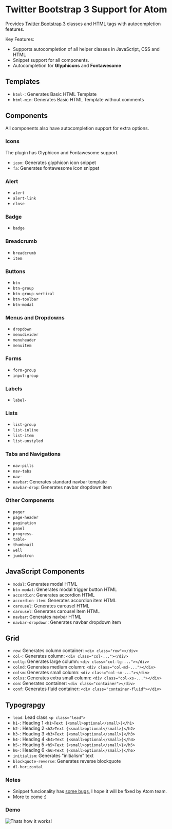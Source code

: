 # Twitter Bootstrap 3 Support for Atom

Provides [Twitter Bootstrap 3][1] classes and HTML tags with autocompletion features.

Key Features:

  - Supports autocompletion of all helper classes in JavaScript, CSS and HTML
  - Snippet support for all components.
  - Autocompletion for **Glyphicons** and **Fontawesome**

## Templates

  - `html-`: Generates Basic HTML Template
  - `html-min`: Generates Basic HTML Template without comments

## Components

All components also have autocompletion support for extra options.

### Icons

The plugin has Glyphicon and Fontawesome support.

  - `icon`: Generates glyphicon icon snippet
  - `fa`: Generates fontawesome icon snippet

### Alert

  - `alert`
  - `alert-link`
  - `close`

### Badge

  - `badge`

### Breadcrumb

  - `breadcrumb`
  - `item`

### Buttons

  - `btn`
  - `btn-group`
  - `btn-group-vertical`
  - `btn-toolbar`
  - `btn-modal`

### Menus and Dropdowns

  - `dropdown`
  - `menudivider`
  - `menuheader`
  - `menuitem`

### Forms

  - `form-group`
  - `input-group`

### Labels

  - `label-`

### Lists

  - `list-group`
  - `list-inline`
  - `list-item`
  - `list-unstyled`

### Tabs and Navigations

  - `nav-pills`
  - `nav-tabs`
  - `nav-`
  - `navbar`: Generates standard navbar template
  - `navbar-drop`: Generates navbar dropdown item

### Other Components

  - `pager`
  - `page-header`
  - `pagination`
  - `panel`
  - `progress-`
  - `table-`
  - `thumbnail`
  - `well`
  - `jumbotron`

## JavaScript Components

  - `modal`: Generates modal HTML
  - `btn-modal`: Generates modal trigger button HTML
  - `accordion`: Generates accordion HTML
  - `accordion-item`: Generates accordion item HTML
  - `carousel`: Generates carousel HTML
  - `carousel`: Generates carousel item HTML
  - `navbar`: Generates navbar HTML
  - `navbar-dropdown`: Generates navbar dropdown item

## Grid

  - `row`: Generates column container: `<div class="row"></div>`
  - `col-`: Generates column: `<div class="col-..."></div>`
  - `collg`: Generates large column: `<div class="col-lg-..."></div>`
  - `colmd`: Generates medium column: `<div class="col-md-..."></div>`
  - `colsm`: Generates small column: `<div class="col-sm-..."></div>`
  - `colxs`: Generates extra small column: `<div class="col-xs-..."></div>`
  - `con`: Generates container: `<div class="container"></div>`
  - `conf`: Generates fluid container: `<div class="container-fluid"></div>`

## Typograpgy

- `lead`: Lead class `<p class="lead">`
- `h1-`: Heading 1 `<h1>Text {<small>optional</small>}</h1>`
- `h2-`: Heading 2 `<h2>Text {<small>optional</small>}</h2>`
- `h3-`: Heading 3 `<h3>Text {<small>optional</small>}</h3>`
- `h4-`: Heading 4 `<h4>Text {<small>optional</small>}</h4>`
- `h5-`: Heading 5 `<h5>Text {<small>optional</small>}</h5>`
- `h6-`: Heading 6 `<h6>Text {<small>optional</small>}</h6>`
- `initialism`: Generates "initialism" text
- `blockquote-reverse`: Generates reverse blockquote
- `dl-horizontal`

### Notes
- Snippet funcionality has [some bugs][2], I hope it will be fixed by Atom team.
- More to come :)

### Demo
![Thats how it works!](https://dl.dropboxusercontent.com/u/490540/Images/atom-bs.gif)

[1]: http://getbootstrap.com/
[2]: https://github.com/atom/snippets/issues/15
